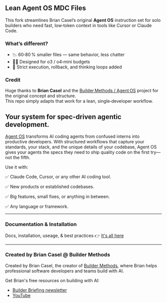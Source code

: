 ## Lean Agent OS MDC Files

This fork streamlines Brian Casel’s original **Agent OS** instruction set for solo builders who need
fast, low‑token context in tools like Cursor or Claude Code.

### What’s different?
* 📉 60‑80 % smaller files — same behavior, less chatter  
* 🏃‍♂️ Designed for o3 / o4‑mini budgets  
* 🔐 Strict execution, rollback, and thinking loops added

### Credit
Huge thanks to **Brian Casel** and the [Builder Methods / Agent OS](https://github.com/buildermethods/agent-os) project for the original concept and structure.  
This repo simply adapts that work for a lean, single‑developer workflow.

## Your system for spec-driven agentic development.

[Agent OS](https://buildermethods.com/agent-os) transforms AI coding agents from confused interns into productive developers. With structured workflows that capture your standards, your stack, and the unique details of your codebase, Agent OS gives your agents the specs they need to ship quality code on the first try—not the fifth.

Use it with:

✅ Claude Code, Cursor, or any other AI coding tool.

✅ New products or established codebases.

✅ Big features, small fixes, or anything in between.

✅ Any language or framework.

---

### Documentation & Installation

Docs, installation, useage, & best practices 👉 [It's all here](https://buildermethods.com/agent-os)

---

### Created by Brian Casel @ Builder Methods

Created by Brian Casel, the creator of [Builder Methods](https://buildermethods.com), where Brian helps professional software developers and teams build with AI.

Get Brian's free resources on building with AI:
- [Builder Briefing newsletter](https://buildermethods.com)
- [YouTube](https://youtube.com/@briancasel)
